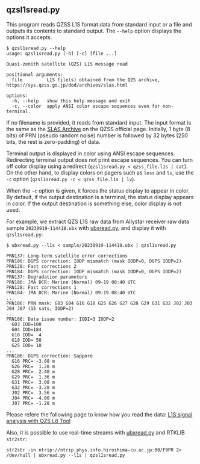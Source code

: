 ## qzsl1sread.py

This program reads QZSS L1S format data from standard input or a file and outputs its contents to standard output. The ``--help`` option displays the options it accepts.

```
$ qzsl1sread.py --help
usage: qzsl1sread.py [-h] [-c] [file ...]

Quasi-zenith satellite (QZS) L1S message read

positional arguments:
  file         L1S file(s) obtained from the QZS archive, https://sys.qzss.go.jp/dod/archives/slas.html

options:
  -h, --help   show this help message and exit
  -c, --color  apply ANSI color escape sequences even for non-terminal.
```

If no filename is provided, it reads from standard input. The input format is the same as the [SLAS Archive](https://sys.qzss.go.jp/dod/en/archives/slas.html) on the QZSS official page. Initially, 1 byte (8 bits) of PRN (pseudo random noise) number is followed by 32 bytes (250 bits, the rest is zero-padding) of data.

Terminal output is displayed in color using ANSI escape sequences. Redirecting terminal output does not print escape sequences. You can turn off color display using a redirect (``qzsl1sread.py < qzss_file.l1s | cat``). On the other hand, to display colors on pagers such as ``less`` and ``lv``, use the ``-c`` option (``qzsl1sread.py -c < qzss_file.l1s | lv``).

When the ``-c`` option is given, it forces the status display to appear in color. By default, if the output destination is a terminal, the status display appears in color. If the output destination is something else, color display is not used.

For example, we extract QZS L1S raw data from Allystar receiver raw data sample ``20230919-114418.ubx`` with [ubxread.py](ubxread.md), and display it with ``qzsl1sread.py``:

```
$ ubxread.py --l1s < sample/20230919-114418.ubx | qzsl1sread.py

PRN137: Long-term satellite error corrections
PRN186: DGPS correction: IODP mismatch (mask IODP=0, DGPS IODP=2)
PRN128: Fast corrections 2
PRN184: DGPS correction: IODP mismatch (mask IODP=0, DGPS IODP=2)
PRN137: Degradation parameters
PRN186: JMA DCR: Marine (Normal) 09-19 08:40 UTC
PRN128: Fast corrections 1
PRN184: JMA DCR: Marine (Normal) 09-19 08:40 UTC
...
PRN186: PRN mask: G03 G04 G16 G18 G25 G26 G27 G28 G29 G31 G32 J02 J03 J04 J07 (15 sats, IODP=2)
...
PRN186: Data issue number: IODI=3 IODP=2
  G03 IOD=100
  G04 IOD=184
  G16 IOD=  4
  G18 IOD= 50
  G25 IOD= 18
...
PRN186: DGPS correction: Sapporo
  G16 PRC= -3.08 m
  G26 PRC=  1.28 m
  G28 PRC=  2.40 m
  G29 PRC=  1.36 m
  G31 PRC=  3.08 m
  G32 PRC= -3.28 m
  J02 PRC=  3.56 m
  J04 PRC= -4.00 m
  J07 PRC= -1.28 m
```

Please refere the following page to know how you read the data: [L1S signal analysis with QZS L6 Tool](https://s-taka.org/en/qzsl6tool-20231111upd/)

Also, it is possible to use real-time streams with [ubxread.py](ubxread.md) and RTKLIB ``str2str``:

```
str2str -in ntrip://ntrip.phys.info.hiroshima-cu.ac.jp:80/F9PR 2> /dev/null | ubxread.py --l1s | qzsl1sread.py
```
